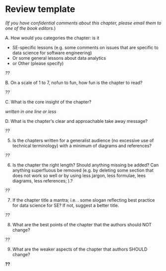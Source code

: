 # Review template



_(If you have confidential comments about this chapter, please email them to one of the book editors._)

A. How would you categories the chapter: is it

+ SE-specific lessons (e.g. some  comments on issues that are specific to data science for software engineering)
+ Or some general lessons about data analytics
+ or Other (please specify)  

_??_

B. On a scale of 1 to 7, nofun to fun, how fun is the chapter to read? 

_??_

C. What is the core insight of the chapter?

_written in one line or less_
 
D. What is the chapter's  clear and approachable take away message?

_??_

 5. Is the chapters   written for a generalist audience (no excessive use of technical terminology) with a minimum of diagrams and references?

_??_

 6. Is the chapter the right length?
Should anything missing be added?
Can anything superfluous be removed (e.g. by deleting some section that does not work so well or  by using less jargon, less formulae, lees diagrams, less references; ).?

_??_

7. If the chapter title a mantra; i.e. . some slogan reflecting best practice for data science for SE? If not, suggest a better title.

_??_

 8. What are the best points of the chapter that the authors should  NOT  change?

_??_

 9. What are the weaker aspects of the chapter that authors  SHOULD  change?

__??__
